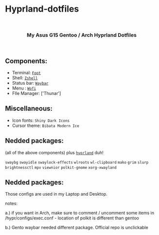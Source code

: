 # Hyprland-dotfiles

<br>
<h3 align = "center">My Asus G15 Gentoo / Arch Hyprland Dotfiles</h3>
<br>

<img src="https://github.com/JaKooLit/Asus-G15-2021-hyprland-dots/blob/main/preview.png" alt="">

## Components:

- Terminal: [`Foot`](https://github.com/r-c-f/foot)
- Shell: [`Zshell`](https://www.zsh.org/)
- Status bar: [`Waybar`](https://github.com/Alexays/Waybar)
- Menu : [`Wofi`](https://hg.sr.ht/~scoopta/wofi)
- FIle Manager: ['Thunar']

## Miscellaneous:

- Icon fonts: `Shiny Dark Icons`
- Cursor theme: `Bibata Modern Ice`

## Nedded packages:

(all of the above components) plus [`hyprland`](https://github.com/hyprwm/Hyprland) duh!

`swaybg` `swayidle` `swaylock-effects` `wlroots` `wl-clipboard` `mako` `grim` `slurp` `brightnessctl`  `mpv` `viewnior`  `polkit-gnome` `xorg-xwayland`


## Nedded packages: 

Those configs are used in my Laptop and Desktop. 

notes:

a.) if you want in Arch, make sure to comment / uncomment some items in /hypr/configs/exec.conf - location of polkit is different than gentoo

b.) Gento waybar needed different package. Official repo is unclickable